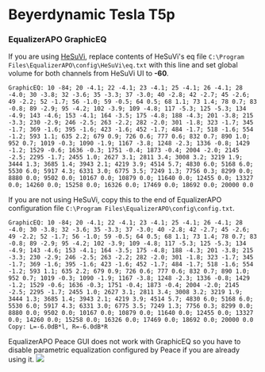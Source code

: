 # Beyerdynamic Tesla T5p
### EqualizerAPO GraphicEQ
If you are using [HeSuVi](https://sourceforge.net/projects/hesuvi/), replace contents of HeSuVi's eq file `C:\Program Files\EqualizerAPO\config\HeSuVi\eq.txt` with this line and set global volume for both channels from HeSuVi UI to **-60**.
```
GraphicEQ: 10 -84; 20 -4.1; 22 -4.1; 23 -4.1; 25 -4.1; 26 -4.1; 28 -4.0; 30 -3.8; 32 -3.6; 35 -3.3; 37 -3.0; 40 -2.8; 42 -2.7; 45 -2.6; 49 -2.2; 52 -1.7; 56 -1.0; 59 -0.5; 64 0.5; 68 1.1; 73 1.4; 78 0.7; 83 -0.8; 89 -2.9; 95 -4.2; 102 -3.9; 109 -4.8; 117 -5.3; 125 -5.3; 134 -4.9; 143 -4.6; 153 -4.1; 164 -3.5; 175 -4.8; 188 -4.3; 201 -3.8; 215 -3.3; 230 -2.9; 246 -2.5; 263 -2.2; 282 -2.0; 301 -1.8; 323 -1.7; 345 -1.7; 369 -1.6; 395 -1.6; 423 -1.6; 452 -1.7; 484 -1.7; 518 -1.6; 554 -1.2; 593 1.1; 635 2.2; 679 0.9; 726 0.6; 777 0.6; 832 0.7; 890 1.0; 952 0.7; 1019 -0.3; 1090 -1.9; 1167 -3.8; 1248 -2.3; 1336 -0.8; 1429 -1.2; 1529 -0.6; 1636 -0.3; 1751 -0.4; 1873 -0.4; 2004 -2.0; 2145 -2.5; 2295 -1.7; 2455 1.0; 2627 3.1; 2811 3.4; 3008 3.2; 3219 1.9; 3444 1.3; 3685 1.4; 3943 2.1; 4219 3.9; 4514 5.7; 4830 6.0; 5168 6.0; 5530 6.0; 5917 4.3; 6331 3.0; 6775 3.5; 7249 1.3; 7756 0.3; 8299 0.0; 8880 0.0; 9502 0.0; 10167 0.0; 10879 0.0; 11640 0.0; 12455 0.0; 13327 0.0; 14260 0.0; 15258 0.0; 16326 0.0; 17469 0.0; 18692 0.0; 20000 0.0
```
If you are not using HeSuVi, copy this to the end of EqualizerAPO configuration file `C:\Program Files\EqualizerAPO\config\config.txt`.
```
GraphicEQ: 10 -84; 20 -4.1; 22 -4.1; 23 -4.1; 25 -4.1; 26 -4.1; 28 -4.0; 30 -3.8; 32 -3.6; 35 -3.3; 37 -3.0; 40 -2.8; 42 -2.7; 45 -2.6; 49 -2.2; 52 -1.7; 56 -1.0; 59 -0.5; 64 0.5; 68 1.1; 73 1.4; 78 0.7; 83 -0.8; 89 -2.9; 95 -4.2; 102 -3.9; 109 -4.8; 117 -5.3; 125 -5.3; 134 -4.9; 143 -4.6; 153 -4.1; 164 -3.5; 175 -4.8; 188 -4.3; 201 -3.8; 215 -3.3; 230 -2.9; 246 -2.5; 263 -2.2; 282 -2.0; 301 -1.8; 323 -1.7; 345 -1.7; 369 -1.6; 395 -1.6; 423 -1.6; 452 -1.7; 484 -1.7; 518 -1.6; 554 -1.2; 593 1.1; 635 2.2; 679 0.9; 726 0.6; 777 0.6; 832 0.7; 890 1.0; 952 0.7; 1019 -0.3; 1090 -1.9; 1167 -3.8; 1248 -2.3; 1336 -0.8; 1429 -1.2; 1529 -0.6; 1636 -0.3; 1751 -0.4; 1873 -0.4; 2004 -2.0; 2145 -2.5; 2295 -1.7; 2455 1.0; 2627 3.1; 2811 3.4; 3008 3.2; 3219 1.9; 3444 1.3; 3685 1.4; 3943 2.1; 4219 3.9; 4514 5.7; 4830 6.0; 5168 6.0; 5530 6.0; 5917 4.3; 6331 3.0; 6775 3.5; 7249 1.3; 7756 0.3; 8299 0.0; 8880 0.0; 9502 0.0; 10167 0.0; 10879 0.0; 11640 0.0; 12455 0.0; 13327 0.0; 14260 0.0; 15258 0.0; 16326 0.0; 17469 0.0; 18692 0.0; 20000 0.0
Copy: L=-6.0dB*l, R=-6.0dB*R
```
EqualizerAPO Peace GUI does not work with GraphicEQ so you have to disable parametric equalization configured by Peace if you are already using it.
![](https://raw.githubusercontent.com/jaakkopasanen/AutoEq/master/results/Headphone.com/headphoncecom/onear/Beyerdynamic%20Tesla%20T5p/Beyerdynamic%20Tesla%20T5p.png)
